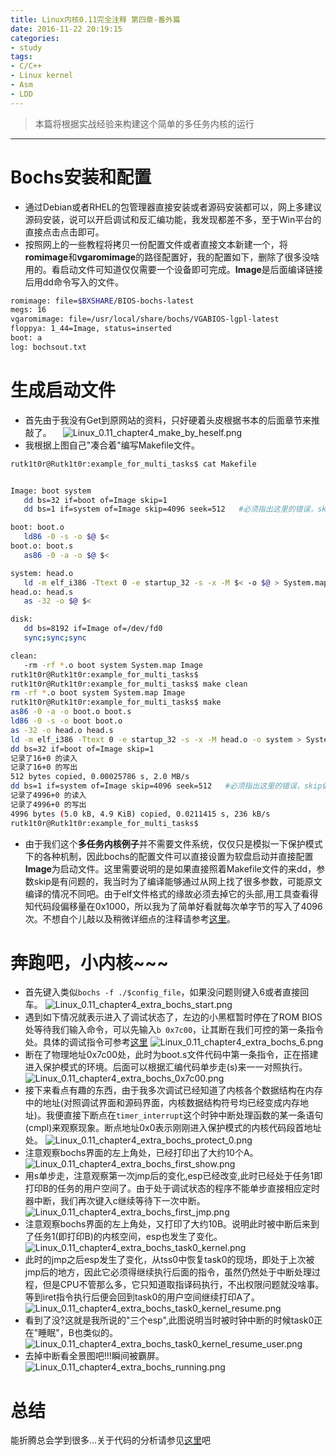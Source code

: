 ```yaml
---
title: Linux内核0.11完全注释 第四章-番外篇
date: 2016-11-22 20:19:15
categories:
- study
tags:
- C/C++
- Linux kernel
- Asm
- LDD
---
```


> 本篇将根据实战经验来构建这个简单的多任务内核的运行

--------------------------


# Bochs安装和配置
- 通过Debian或者RHEL的包管理器直接安装或者源码安装都可以，网上多建议源码安装，说可以开启调试和反汇编功能，我发现都差不多，至于Win平台的直接点击点击即可。
- 按照网上的一些教程将拷贝一份配置文件或者直接文本新建一个，将**romimage**和**vgaromimage**的路径配置好，我的配置如下，删除了很多没啥用的。看启动文件可知道仅仅需要一个设备即可完成。**Image**是后面编译链接后用dd命令写入的文件。
```bash
romimage: file=$BXSHARE/BIOS-bochs-latest
megs: 16
vgaromimage: file=/usr/local/share/bochs/VGABIOS-lgpl-latest
floppya: 1_44=Image, status=inserted
boot: a
log: bochsout.txt
```


# 生成启动文件
- 首先由于我没有Get到原网站的资料，只好硬着头皮根据书本的后面章节来推敲了。
　![Linux_0.11_chapter4_make_by_heself.png](/images/Linux_0.11_chapter4_make_by_heself.png)
- 我根据上图自己"凑合着"编写Makefile文件。
 ```bash
rutk1t0r@Rutk1t0r:example_for_multi_tasks$ cat Makefile 


Image: boot system
	dd bs=32 if=boot of=Image skip=1
	dd bs=1 if=system of=Image skip=4096 seek=512   #必须指出这里的错误，skip偏移量是0x1000，不是1024

boot: boot.o
	ld86 -0 -s -o $@ $<
boot.o: boot.s
	as86 -0 -a -o $@ $<

system: head.o
	ld -m elf_i386 -Ttext 0 -e startup_32 -s -x -M $< -o $@ > System.map
head.o: head.s
	as -32 -o $@ $<

disk:
	dd bs=8192 if=Image of=/dev/fd0
	sync;sync;sync

clean:
	-rm -rf *.o boot system System.map Image
rutk1t0r@Rutk1t0r:example_for_multi_tasks$
rutk1t0r@Rutk1t0r:example_for_multi_tasks$ make clean
rm -rf *.o boot system System.map Image
rutk1t0r@Rutk1t0r:example_for_multi_tasks$ make
as86 -0 -a -o boot.o boot.s
ld86 -0 -s -o boot boot.o
as -32 -o head.o head.s
ld -m elf_i386 -Ttext 0 -e startup_32 -s -x -M head.o -o system > System.map
dd bs=32 if=boot of=Image skip=1
记录了16+0 的读入
记录了16+0 的写出
512 bytes copied, 0.00025786 s, 2.0 MB/s
dd bs=1 if=system of=Image skip=4096 seek=512   #必须指出这里的错误，skip偏移量是0x1000，不是1024
记录了4996+0 的读入
记录了4996+0 的写出
4996 bytes (5.0 kB, 4.9 KiB) copied, 0.0211415 s, 236 kB/s
rutk1t0r@Rutk1t0r:example_for_multi_tasks$
 ```
- 由于我们这个**多任务内核例子**并不需要文件系统，仅仅只是模拟一下保护模式下的各种机制，因此bochs的配置文件可以直接设置为软盘启动并直接配置**Image**为启动文件。这里需要说明的是如果直接照着Makefile文件的来dd，参数skip是有问题的，我当时为了编译能够通过从网上找了很多参数，可能原文编译的情况不同吧。由于elf文件格式的缘故必须去掉它的头部,用工具查看得知代码段偏移量在0x1000，所以我为了简单好看就每次单字节的写入了4096次。不想自个儿敲以及稍微详细点的注释请参考[这里](https://github.com/embpgp/Linux_kernel_0.11_examples/tree/master/chapter4/example_for_multi_tasks)。


# 奔跑吧，小内核~~~

- 首先键入类似`bochs -f ./$config_file`，如果没问题则键入6或者直接回车。
![Linux_0.11_chapter4_extra_bochs_start.png](/images/Linux_0.11_chapter4_extra_bochs_start.png)
- 遇到如下情况就表示进入了调试状态了，左边的小黑框暂时停在了ROM BIOS处等待我们输入命令，可以先输入`b 0x7c00`，让其断在我们可控的第一条指令处。具体的调试指令可参考[这里](http://www.cnblogs.com/hongzg1982/articles/2111254.html)
![Linux_0.11_chapter4_extra_bochs_6.png](/images/Linux_0.11_chapter4_extra_bochs_6.png)
- 断在了物理地址0x7c00处，此时为boot.s文件代码中第一条指令，正在搭建进入保护模式的环境。后面可以根据汇编代码单步走(s)来一一对照执行。
![Linux_0.11_chapter4_extra_bochs_0x7c00.png](/images/Linux_0.11_chapter4_extra_bochs_0x7c00.png)
- 接下来看点有趣的东西，由于我多次调试已经知道了内核各个数据结构在内存中的地址(对照调试界面和源码界面，内核数据结构符号均已经变成内存地址)。我便直接下断点在`timer_interrupt`这个时钟中断处理函数的某一条语句(cmpl)来观察现象。断点地址0x0表示刚刚进入保护模式的内核代码段首地址处。
![Linux_0.11_chapter4_extra_bochs_protect_0.png](/images/Linux_0.11_chapter4_extra_bochs_protect_0.png)
- 注意观察bochs界面的左上角处，已经打印出了大约10个A。
![Linux_0.11_chapter4_extra_bochs_first_show.png](/images/Linux_0.11_chapter4_extra_bochs_first_show.png)
- 用s单步走，注意观察第一次jmp后的变化,esp已经改变,此时已经处于任务1即打印B的任务的用户空间了。由于处于调试状态的程序不能单步直接相应定时器中断，我们再次键入c继续等待下一次中断。
![Linux_0.11_chapter4_extra_bochs_first_jmp.png](/images/Linux_0.11_chapter4_extra_bochs_first_jmp.png)
- 注意观察bochs界面的左上角处，又打印了大约10B。说明此时被中断后来到了任务1(即打印B)的内核空间，esp也发生了变化。
![Linux_0.11_chapter4_extra_bochs_task0_kernel.png](/images/Linux_0.11_chapter4_extra_bochs_task0_kernel.png)
- 此时的jmp之后esp发生了变化，从tss0中恢复task0的现场，即处于上次被jmp后的地方，因此它必须得继续执行后面的指令，虽然仍然处于中断处理过程，但是CPU不管那么多，它只知道取指译码执行，不出权限问题就没啥事。等到iret指令执行后便会回到task0的用户空间继续打印A了。
![Linux_0.11_chapter4_extra_bochs_task0_kernel_resume.png](/images/Linux_0.11_chapter4_extra_bochs_task0_kernel_resume.png)
- 看到了没?这就是我所说的"三个esp",此图说明当时被时钟中断的时候task0正在"睡眠"，B也类似的。
![Linux_0.11_chapter4_extra_bochs_task0_kernel_resume_user.png](/images/Linux_0.11_chapter4_extra_bochs_task0_kernel_resume_user.png)
- 去掉中断看全景图吧!!!瞬间被霸屏。
![Linux_0.11_chapter4_extra_bochs_running.png](/images/Linux_0.11_chapter4_extra_bochs_running.png)

# 总结
能折腾总会学到很多...关于代码的分析请参见[这里](https://github.com/embpgp/Linux_kernel_0.11_examples/tree/master/chapter4/example_for_multi_tasks)吧
